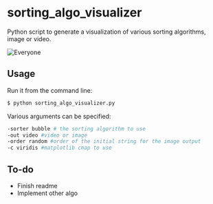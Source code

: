 # sorting_algo_visualizer
Python script to generate a visualization of various sorting algorithms, image or video.

![Everyone](https://github.com/mportesi/sorting_algo_visualizer/blob/main/sample-heap-5viridis.gif)

## Usage

Run it from the command line:

```bash
$ python sorting_algo_visualizer.py
```
Various arguments can be specified:

```bash
-sorter bubble # the sorting algorithm to use
-out video #video or image
-order random #order of the initial string for the image output
-c viridis #matplotlib cmap to use
```

## To-do
- Finish readme
- Implement other algo



